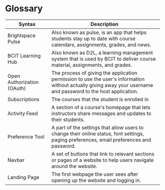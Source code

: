 # Glossary

| Syntax                     | Description                                                                                                                                                     |
| -------------------------- | --------------------------------------------------------------------------------------------------------------------------------------------------------------- |
| Brightspace Pulse          | Also known as pulse, is an app that helps students stay up to date with course calendars, assignments, grades, and news.                                        |
| BCIT Learning Hub          | Also known as D2L, a learning management system that is used by BCIT to deliver course material, assignments, and grades.                                       |
| Open Authorization (OAuth) | The process of giving the application permission to use the user's information without actually giving away your username and password to the host application. |
| Subscriptions              | The courses that the student is enrolled in                                                                                                                     |
| Activity Feed              | A section of a course's homepage that lets instructors share messages and updates to their students.                                                            |
| Preference Tool            | A part of the settings that allow users to change their online status, font settings, paging preferences, email preferences and password.                       |
| Navbar | A set of buttons that link to relevant sections or pages of a website to help users navigate around the website. 
| Landing Page | The first webpage the user sees after opening up the website and logging in.

